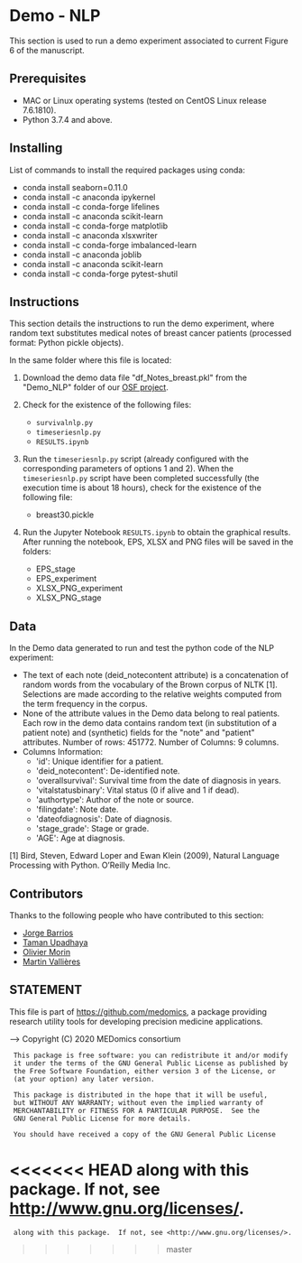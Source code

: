 # Demo - NLP

This section is used to run a demo experiment associated to current Figure 6 of the manuscript.

## Prerequisites
* MAC or Linux operating systems (tested on CentOS Linux release 7.6.1810).
* Python 3.7.4 and above.

## Installing

List of commands to install the required packages using conda:

* conda install seaborn=0.11.0
* conda install -c anaconda ipykernel
* conda install -c conda-forge lifelines
* conda install -c anaconda scikit-learn
* conda install -c conda-forge matplotlib
* conda install -c anaconda xlsxwriter
* conda install -c conda-forge imbalanced-learn 
* conda install -c anaconda joblib
* conda install -c anaconda scikit-learn 
* conda install -c conda-forge pytest-shutil


## Instructions

This section details the instructions to run the demo experiment, where random text substitutes medical notes of breast cancer patients (processed format: Python pickle objects). 

In the same folder where this file is located:

1. Download the demo data file "df_Notes_breast.pkl" from the "Demo_NLP" folder of our [OSF project](https://osf.io/ytge5/).

2. Check for the existence of the following files:
	* ```survivalnlp.py```
	* ```timeseriesnlp.py```
	* ```RESULTS.ipynb```
    
3. Run the ```timeseriesnlp.py``` script (already configured with the corresponding parameters of options 1 and 2). When the ```timeseriesnlp.py``` script have been completed successfully (the execution time is about 18 hours), check for the existence of the following file:
	* breast30.pickle

4. Run the Jupyter Notebook ```RESULTS.ipynb``` to obtain the graphical results. After running the notebook, EPS, XLSX and PNG  files will be saved in the folders:
    * EPS_stage
    * EPS_experiment
    * XLSX_PNG_experiment
    * XLSX_PNG_stage
    

## Data
In the Demo data generated to run and test the python code of the NLP experiment:
  * The text of each note (deid_notecontent attribute) is a concatenation of random words from the vocabulary
      of the Brown corpus of NLTK [1]. Selections are made according to the relative weights computed from the term frequency in the corpus.
  * None of the attribute values in the Demo data belong to real patients. Each row in the demo data contains random text (in substitution of a patient note) and (synthetic) fields for the "note" and "patient" attributes. Number of rows: 451772. Number of Columns: 9 columns.
  * Columns Information:
    * 'id': Unique identifier for a patient.
    * 'deid_notecontent': De-identified note.
    * 'overallsurvival': Survival time from the date of diagnosis in years.
    * 'vitalstatusbinary': Vital status (0 if alive and 1 if dead).
    * 'authortype': Author of the note or source.
    * 'filingdate': Note date.
    * 'dateofdiagnosis': Date of diagnosis.
    * 'stage_grade': Stage or grade.
    * 'AGE': Age at diagnosis.

[1] Bird, Steven, Edward Loper and Ewan Klein (2009), Natural Language Processing with Python. O’Reilly Media Inc.

## Contributors

Thanks to the following people who have contributed to this section:

* [Jorge Barrios](https://github.com/numeroj)
* [Taman Upadhaya](https://github.com/TmnGitHub)
* [Olivier Morin](https://github.com/OlivierMorinUCSF)
* [Martin Vallières](https://github.com/mvallieres)

## STATEMENT

 This file is part of <https://github.com/medomics>, a package providing research utility tools for developing precision medicine applications. 
 
 --> Copyright (C) 2020  MEDomics consortium

     This package is free software: you can redistribute it and/or modify
     it under the terms of the GNU General Public License as published by
     the Free Software Foundation, either version 3 of the License, or
     (at your option) any later version.

     This package is distributed in the hope that it will be useful,
     but WITHOUT ANY WARRANTY; without even the implied warranty of
     MERCHANTABILITY or FITNESS FOR A PARTICULAR PURPOSE.  See the
     GNU General Public License for more details.
 
     You should have received a copy of the GNU General Public License
<<<<<<< HEAD
     along with this package.  If not, see <http://www.gnu.org/licenses/>.
=======
     along with this package.  If not, see <http://www.gnu.org/licenses/>.
>>>>>>> master
